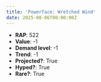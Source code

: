 ```yaml
---
title: 'Powerface: Wretched Wind'
date: 2025-08-06T00:00:00Z
---
```

- **RAP**: 522
- **Value**: -1
- **Demand level**: -1
- **Trend**: -1
- **Projected?**: True
- **Hyped?**: True
- **Rare?**: True
